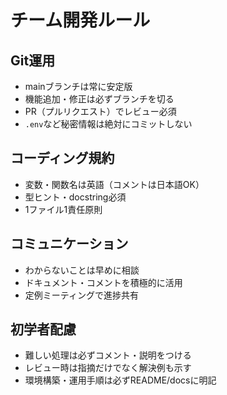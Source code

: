 # チーム開発ルール

## Git運用
- mainブランチは常に安定版
- 機能追加・修正は必ずブランチを切る
- PR（プルリクエスト）でレビュー必須
- `.env`など秘密情報は絶対にコミットしない

## コーディング規約
- 変数・関数名は英語（コメントは日本語OK）
- 型ヒント・docstring必須
- 1ファイル1責任原則

## コミュニケーション
- わからないことは早めに相談
- ドキュメント・コメントを積極的に活用
- 定例ミーティングで進捗共有

## 初学者配慮
- 難しい処理は必ずコメント・説明をつける
- レビュー時は指摘だけでなく解決例も示す
- 環境構築・運用手順は必ずREADME/docsに明記 